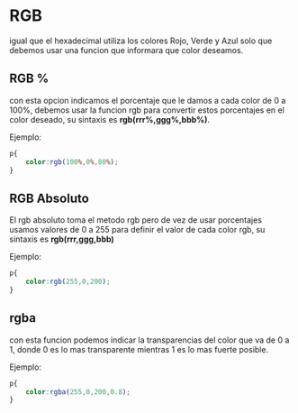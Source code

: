 # RGB

igual que el hexadecimal utiliza los colores Rojo, Verde y Azul solo que debemos usar una funcion que informara que color deseamos.

## RGB %

con esta opcion indicamos el porcentaje que le damos a cada color de 0 a 100%, debemos usar la funcion rgb para convertir estos porcentajes en el color deseado, su sintaxis es **rgb(rrr%,ggg%,bbb%)**.

Ejemplo:
```css
p{
    color:rgb(100%,0%,80%);
} 
```
## RGB Absoluto

El rgb absoluto toma el metodo rgb pero de vez de usar porcentajes usamos valores de 0 a 255 para definir el valor de cada color rgb, su sintaxis es **rgb(rrr,ggg,bbb)**

Ejemplo:
```css
p{
    color:rgb(255,0,200);
} 
```

## rgba

con esta funcion podemos indicar la transparencias del color que va de 0 a 1, donde 0 es lo mas transparente mientras 1 es lo mas fuerte posible.

Ejemplo:
```css
p{
    color:rgba(255,0,200,0.8);
} 
```